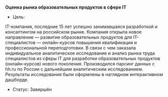**Оценка рынка образовательных продуктов в сфере IT**
- Цель:
  
IT-компания, последние 15 лет успешно занимавшаяся разработкой и консалтингом на российском рынке.
Компания открыла новое направление — развитие образовательных продуктов для IT-специалистов — онлайн-курсов повышения квалификации и профессиональной переподготовки.
В связи с чем заказала индивидуальное аналитическое исследование и анализ рынка труда специалистов из сферы IT для разработки образовательных продуктов (онлайн-курсов)
нового поколения. Производился парсинг данных с hh.ru по России с дальнейшим аналитическим исследованием. Результаты исследования были оформлены в наглядном
интерактивном дашборде.
- Статус: Завершён
